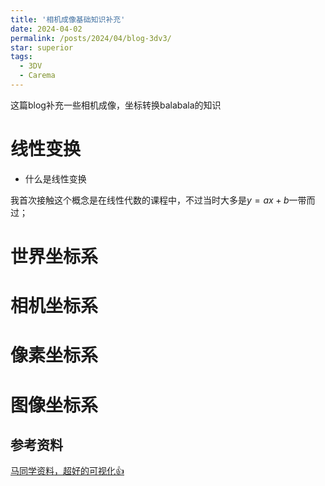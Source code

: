 ```yaml
---
title: '相机成像基础知识补充'
date: 2024-04-02
permalink: /posts/2024/04/blog-3dv3/
star: superior
tags:
  - 3DV
  - Carema
---
```


这篇blog补充一些相机成像，坐标转换balabala的知识

# 线性变换

* 什么是线性变换

我首次接触这个概念是在线性代数的课程中，不过当时大多是$y = ax+b$一带而过；


# 世界坐标系

# 相机坐标系

# 像素坐标系

# 图像坐标系



## 参考资料

[马同学资料，超好的可视化👍](https://www.matongxue.com/madocs/244/)